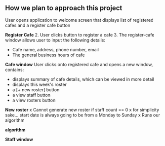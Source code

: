 ## How we plan to approach this project

User opens application to welcome screen that displays list of registered cafes and a register cafe button

**Register Cafe**
2. User clicks button to register a cafe
3. The register-cafe window allows user to input the following details:
  * Cafe name, address, phone number, email
  * The general business hours of cafe

**Cafe window**
User clicks onto registered cafe and opens a new window, contains:
* displays summary of cafe details, which can be viewed in more detail
* displays this week's roster
* a [+ new roster] button
* a view staff button
* a view rosters button

**New roster**
x Cannot generate new roster if staff count == 0
x for simplicity sake... start date is always going to be from a Monday to Sunday
x Runs our algorithm

  **algorithm**
  

**Staff window**